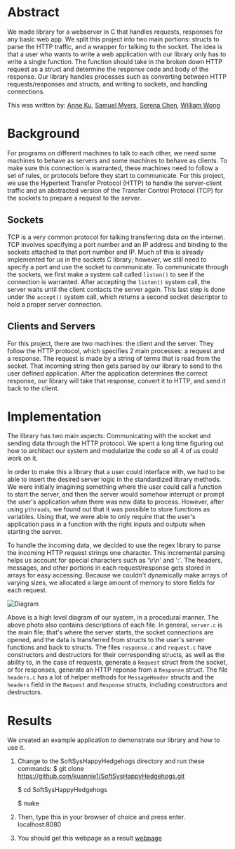 # Abstract

We made library for a webserver in C that handles requests, responses for any
basic web app. We split this project into two main portions: structs to parse
the HTTP traffic, and a wrapper for talking to the socket. The idea is that a
user who wants to write a web application with our library only has to write a
single function. The function should take in the broken down HTTP request as a
struct and determine the response code and body of the response. Our library
handles processes such as converting between HTTP requests/responses and structs,
and writing to sockets, and handling connections.

This was written by:
[Anne Ku](https://github.com/kuannie1),
[Samuel Myers](https://github.com/sammyers),
[Serena Chen](https://github.com/poosomooso),
[William Wong](https://github.com/billmwong)

# Background

<!-- This is our first project for a computing class at Olin College of Engineering:
ENGR 3525: Software Systems. We wanted to work with servers, so we chose to
create a library that simplifies the process of handling HTTP requests. By
simplifying the creation of web applications, we get to understand how servers
communicate in a network and help others deploy their ideas efficiently on the web.

We relied heavily on the HTTP specifications as well as using the examples for
socket communication from Head First C. We also looked at a HTTP server library
called [Tiny HTTPd](https://sourceforge.net/projects/tinyhttpd/)
to help us with starting our own server. -->

For programs on different machines to talk to each other, we need some machines
to behave as servers and some machines to behave as clients. To make sure this
connection is warranted, these machines need to follow a set of rules, or
protocols before they start to communicate. For this project, we use the
Hypertext Transfer Protocol (HTTP) to handle the server-client traffic and an
abstracted version of the Transfer Control Protocol (TCP) for the sockets to
prepare a request to the server.

## Sockets

TCP is a very common protocol for talking transferring data on the internet. TCP
involves specifying a port number and an IP address and binding to the sockets
attached to that port number and IP. Much of this is already implemented for us
in the sockets C library; however, we still need to specify a port and use the
socket to communicate. To communicate through the sockets, we first make a
system call called `listen()` to see if the connection is warranted. After
accepting the `listen()` system call, the server waits until the client contacts
the server again. This last step is done under the `accept()` system call, which
returns a second socket descriptor to hold a proper server connection.

## Clients and Servers

For this project, there are two machines: the client and the server. They follow
the HTTP protocol, which specifies 2 main processes: a request and a response.
The request is made by a string of terms that is read from the socket. That
incoming string then gets parsed by our library to send to the user defined
application. After the application determines the correct response, our library
will take that response, convert it to HTTP, and send it back to the client.

# Implementation
The library has two main aspects: Communicating with the socket and sending data
through the HTTP protocol. We spent a long time figuring out how to architect
our system and modularize the code so all 4 of us could work on it.

In order to make this a library that a user could interface with, we had to be
able to insert the desired server logic in the standardized library methods. We
were initially imagining something where the user could call a function to start
the server, and then the server would somehow interrupt or prompt the user's
application when there was new data to process. However, after using `pthreads`,
we found out that it was possible to store functions as variables. Using that,
we were able to only require that the user's application pass in a function with
the right inputs and outputs when starting the server.

To handle the incoming data, we decided to use the regex library to parse the
incoming HTTP request strings one character. This incremental parsing helps us
account for special characters such as '\r\n' and ':'. The headers, messages,
and other portions in each request/response gets stored in arrays for easy
accessing. Because we couldn't dynamically make arrays of varying sizes, we
allocated a large amount of memory to store fields for each request.

![Diagram](system.jpg)
<!-- Our diagram here -->
Above is a high level diagram of our system, in a procedural manner. The above
photo also contains descriptions of each file. In general, `server.c` is the
main file; that's where the server starts, the socket connections are opened,
and the data is transferred from structs to the user's server functions and back
to structs. The files `response.c` and `request.c` have constructors and
destructors for their corresponding structs, as well as the ability to, in the
case of requests, generate a `Request` struct from the socket, or for responses,
generate an HTTP reponse from a `Response` struct. The file `headers.c` has a
lot of helper methods for `MessageHeader` structs and the `headers` field in the
`Request` and `Response` structs, including constructors and destructors.

# Results
We created an example application to demonstrate our library and how to use it.

1. Change to the SoftSysHappyHedgehogs directory and run these commands:
	$ git clone https://github.com/kuannie1/SoftSysHappyHedgehogs.git
	
	$ cd SoftSysHappyHedgehogs
	
	$ make

2. Then, type this in your browser of choice and press enter.
 localhost:8080

3. You should get this webpage as a result
[webpage](screenshot.jpg)

<!-- Add images, screenshots, and videos here -->

<!-- ## Content we need to cover:

Big Idea/Abstract

The first thing someone should see when they land on your site is a quick and easily understandable explanation of what your project is all about.

Background

Provide context for your project by describing the broader space in which it is situated. This section will likely draw upon your annotated bibliography. You've already collected this knowledge and shown us you understand it, now frame it for an external audience.

Implementation

What specifically did you accomplish with this project? Within the context of the problem space, enumerate the potential options and explain why you chose what you did. Describe what makes it interesting/challenging, and how you overcame those challenges. Explain your implementation and design decisions with sufficient detail for a technical audience to understand it.

The library has two main aspects: Communicating with the socket and sending data
through the HTTP protocol. We spent a long time figuring out how to architect
our system and modularize the code so all 4 of us could work on it.

In order to make this a library that a user could interface with, we had to be
able to insert the desired server logic in the standardized library methods. We
were initially imagining something where the user could call a function to start
the server, and then the server would somehow interrupt or prompt the user's
application when there was new data to process. However, after using pthreads,
we found out that it was possible to pass functions as parameters. Using that,
we were able to only require that the user's application pass in a function with
the right inputs and outputs when starting the server.

Results

Provide evidence demonstrating that what you built works. Though the details will be different for each project, screenshots and video are likely helpful. Include graphs or other data if appropriate.


Having trouble with Pages? Check out our [documentation](https://help.github.com/categories/github-pages-basics/) or [contact support](https://github.com/contact) and we’ll help you sort it out.
 -->
